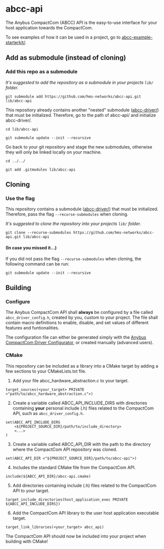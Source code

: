 # abcc-api
The Anybus CompactCom (ABCC) API is the easy-to-use interface for your host application towards the CompactCom.

To see examples of how it can be used in a project, go to [abcc-example-starterkit/](https://github.com/hms-networks/abcc-example-starterkit).

## Add as submodule (instead of cloning)

### Add this repo as a submodule

*It's suggested to add the repository as a submodule in your projects `lib/` folder.*
```
git submodule add https://github.com/hms-networks/abcc-api.git lib/abcc-api
```
This repository already contains another "nested" submodule ([abcc-driver/](https://github.com/hms-networks/abcc-driver)) that must be initialized. Therefore, go to the path of abcc-api/ and initialize abcc-driver/.
```
cd lib/abcc-api
```
```
git submodule update --init --recursive
```
Go back to your git repository and stage the new submodules, otherwise they will only be linked locally on your machine.
```
cd ../../
```
```
git add .gitmodules lib/abcc-api
```

## Cloning

### Use the flag

This repository contains a submodule ([abcc-driver/](https://github.com/hms-networks/abcc-driver)) that must be initialized. Therefore, pass the flag `--recurse-submodules` when cloning.

*It's suggested to clone the repository into your projects `lib/` folder.*
```
git clone --recurse-submodules https://github.com/hms-networks/abcc-api.git lib/abcc-api
```

#### (In case you missed it...)

If you did not pass the flag `--recurse-submodules` when cloning, the following command can be run:
```
git submodule update --init --recursive
```

## Building

### Configure

The Anybus CompactCom API shall **always** be configured by a file called `abcc_driver_config.h`, created by you, custom to your project. The file shall contain macro definitions to enable, disable, and set values of different features and funtionalities.

The configuration file can either be generated simply with the [Anybus CompactCom Driver Configurator](https://compactcom40driver.online-config.anybus.com/), or created manually (advanced users).

### CMake

This repository can be included as a library into a CMake target by adding a few sections to your CMakeLists.txt file.

1. Add your file abcc_hardware_abstraction.c to your target.
```
target_sources(<your_target> PRIVATE <"path/to/abcc_hardware_abstraction.c">)
```

2. Create a variable called ABCC_API_INCLUDE_DIRS with directories containing **your** personal include (.h) files related to the CompactCom API, such as `abcc_driver_config.h`.
```
set(ABCC_API_INCLUDE_DIRS
    <${PROJECT_SOURCE_DIR}/path/to/include_directory>
	<...>
)
```

3. Create a variable called ABCC_API_DIR with the path to the directory where the CompactCom API repository was cloned.
```
set(ABCC_API_DIR <"${PROJECT_SOURCE_DIR}/path/to/abcc-api">)
```

4. Includes the standard CMake file from the CompactCom API.
```
include(${ABCC_API_DIR}/abcc-api.cmake)
```

5. Add directories containing include (.h) files related to the CompactCom API to your target.
```
target_include_directories(host_application_exec PRIVATE ${ABCC_API_INCLUDE_DIRS})
```

6. Add the CompactCom API library to the user host application executable target.
```
target_link_libraries(<your_target> abcc_api)
```
The CompactCom API should now be included into your project when building with CMake!
